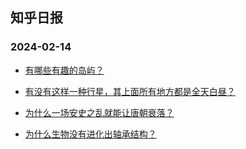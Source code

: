 ## 知乎日报 
### 2024-02-14

+ [有哪些有趣的岛屿？](https://daily.zhihu.com/story/9769808)

+ [有没有这样一种行星，其上面所有地方都是全天白昼？](https://daily.zhihu.com/story/9769788)

+ [为什么一场安史之乱就能让唐朝衰落？](https://daily.zhihu.com/story/9769804)

+ [为什么生物没有进化出轴承结构？](https://daily.zhihu.com/story/9769807)

